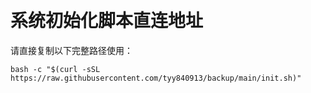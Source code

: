 
# 系统初始化脚本直连地址

请直接复制以下完整路径使用：

`bash -c "$(curl -sSL https://raw.githubusercontent.com/tyy840913/backup/main/init.sh)"`

